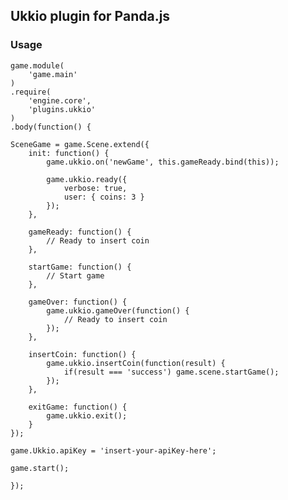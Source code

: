## Ukkio plugin for Panda.js

### Usage

    game.module(
        'game.main'
    )
    .require(
        'engine.core',
        'plugins.ukkio'
    )
    .body(function() {

    SceneGame = game.Scene.extend({
        init: function() {
            game.ukkio.on('newGame', this.gameReady.bind(this));

            game.ukkio.ready({
                verbose: true,
                user: { coins: 3 }
            });
        },

        gameReady: function() {
            // Ready to insert coin
        },

        startGame: function() {
            // Start game
        },

        gameOver: function() {
            game.ukkio.gameOver(function() {
                // Ready to insert coin
            });
        },

        insertCoin: function() {
            game.ukkio.insertCoin(function(result) {
                if(result === 'success') game.scene.startGame();
            });
        },

        exitGame: function() {
            game.ukkio.exit();
        }
    });

    game.Ukkio.apiKey = 'insert-your-apiKey-here';

    game.start();

    });